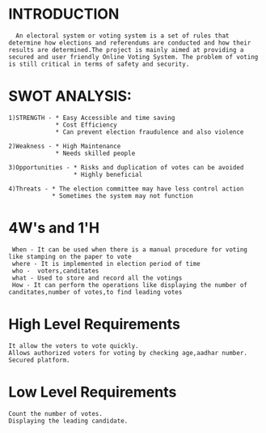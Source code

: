 # INTRODUCTION
      An electoral system or voting system is a set of rules that determine how elections and referendums are conducted and how their results are determined.The project is mainly aimed at providing a secured and user friendly Online Voting System. The problem of voting is still critical in terms of safety and security.
# SWOT ANALYSIS:
    1)STRENGTH - * Easy Accessible and time saving
                 * Cost Efficiency
                 * Can prevent election fraudulence and also violence 
                 
    2)Weakness - * High Maintenance
                 * Needs skilled people
                 
    3)Opportunities - * Risks and duplication of votes can be avoided
                      * Highly beneficial
                      
    4)Threats - * The election committee may have less control action 
                * Sometimes the system may not function
                
# 4W's and 1'H
     When - It can be used when there is a manual procedure for voting like stamping on the paper to vote
     where - It is implemented in election period of time
     who -  voters,canditates
     what - Used to store and record all the votings
     How - It can perform the operations like displaying the number of canditates,number of votes,to find leading votes
     
# High Level Requirements
    It allow the voters to vote quickly.
    Allows authorized voters for voting by checking age,aadhar number.
    Secured platform.
# Low Level Requirements
    Count the number of votes.
    Displaying the leading candidate.

  
    
  
  
